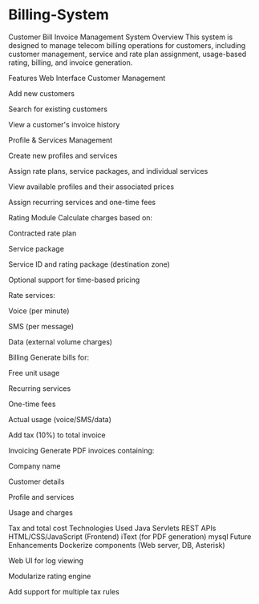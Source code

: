 # Billing-System
Customer Bill Invoice Management System
Overview
This system is designed to manage telecom billing operations for customers, including customer management, service and rate plan assignment, usage-based rating, billing, and invoice generation.

Features
Web Interface
Customer Management

Add new customers

Search for existing customers

View a customer's invoice history

Profile & Services Management

Create new profiles and services

Assign rate plans, service packages, and individual services

View available profiles and their associated prices

Assign recurring services and one-time fees

Rating Module
Calculate charges based on:

Contracted rate plan

Service package

Service ID and rating package (destination zone)

Optional support for time-based pricing

Rate services:

Voice (per minute)

SMS (per message)

Data (external volume charges)

Billing
Generate bills for:

Free unit usage

Recurring services

One-time fees

Actual usage (voice/SMS/data)

Add tax (10%) to total invoice

Invoicing
Generate PDF invoices containing:

Company name

Customer details

Profile and services

Usage and charges

Tax and total cost
Technologies Used
Java Servlets
REST APIs
HTML/CSS/JavaScript (Frontend)
iText (for PDF generation)
mysql 
Future Enhancements
Dockerize components (Web server, DB, Asterisk)

Web UI for log viewing

Modularize rating engine

Add support for multiple tax rules


